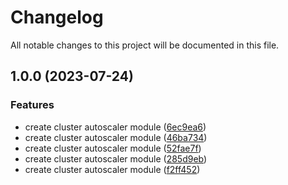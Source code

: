 # Changelog

All notable changes to this project will be documented in this file.

## 1.0.0 (2023-07-24)


### Features

* create cluster autoscaler module ([6ec9ea6](https://github.com/easy-modules/terraform-easy-cluster-autoscaler/commit/6ec9ea69cae8967673ebb36d6bdfdf954b5bdf70))
* create cluster autoscaler module ([46ba734](https://github.com/easy-modules/terraform-easy-cluster-autoscaler/commit/46ba7349666a27e058bab54cf156014ed77431b1))
* create cluster autoscaler module ([52fae7f](https://github.com/easy-modules/terraform-easy-cluster-autoscaler/commit/52fae7f3b89f9f389c05cef9b6e8c855380d99a3))
* create cluster autoscaler module ([285d9eb](https://github.com/easy-modules/terraform-easy-cluster-autoscaler/commit/285d9ebe9624f11d426ab075642cb2d78a648430))
* create cluster autoscaler module ([f2ff452](https://github.com/easy-modules/terraform-easy-cluster-autoscaler/commit/f2ff4524586222b4319e3f4e7da9085f380ab68b))
